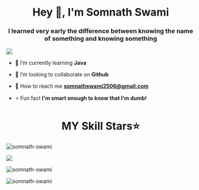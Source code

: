        
<h1 align="center">Hey 👋, I'm Somnath Swami</h1>
<h3 align="center">I learned very early the difference between knowing the name of something and knowing something</h3>

 <p align="left">
       
   
 <img src="https://badges.pufler.dev/commits/monthly/somnath-swami"/>  

 

</p> 
 
 
- 🌱 I’m currently learning **Java**

- 🤝 I’m looking to collaborate on **Github**

- 📧 How to reach me **somnathswami2506@gmail.com**

- ⭐ Fun fact **I'm smart enough to know that I'm dumb!**

<h1 align="center">MY Skill Stars⭐</h1>


<p><img align="center" src="https://github.com/Somnath-swami/somnath-swami/blob/main/Untitled%20Diagram-Page-2.png" alt="somnath-swami" /></p>

<p>
  <img src = "https://github-readme-stats.vercel.app/api?username=somnath-swami&show_icons=true&theme=tokyonight&line_height=27">
 
</p>

<p><img align="center" src="https://github-readme-streak-stats.herokuapp.com/?user=somnath-swami&theme=tokyonight" alt="somnath-swami" /></p>
<p><img align="center" src="https://github.com/Somnath-swami/somnath-swami/blob/main/view.png/?user=somnath-swami&theme=tokyonight" alt="somnath-swami" /></p>
 


 



 
